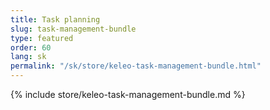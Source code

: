 ```yaml
---
title: Task planning
slug: task-management-bundle
type: featured
order: 60
lang: sk
permalink: "/sk/store/keleo-task-management-bundle.html"
---
```


{% include store/keleo-task-management-bundle.md %}
